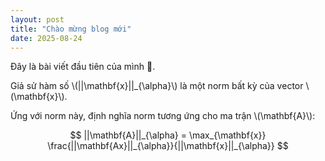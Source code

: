 ```yaml
---
layout: post
title: "Chào mừng blog mới"
date: 2025-08-24
---
```


Đây là bài viết đầu tiên của mình 🚀.

Giả sử hàm số \\(||\mathbf{x}||_{\alpha}\\) là một norm bất kỳ của vector \\(\mathbf{x}\\).

Ứng với norm này, định nghĩa norm tương ứng cho ma trận \\(\mathbf{A}\\):

$$
||\mathbf{A}||_{\alpha} = \max_{\mathbf{x}} \frac{||\mathbf{Ax}||_{\alpha}}{||\mathbf{x}||_{\alpha}}
$$
